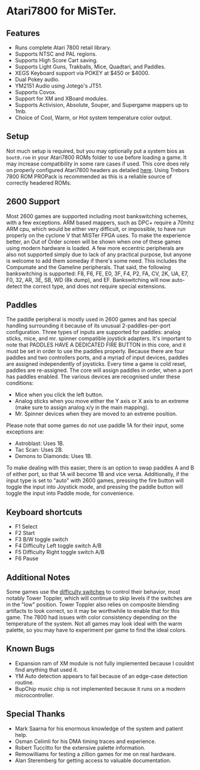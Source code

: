 # Atari7800 for MiSTer.

## Features
- Runs complete Atari 7800 retail library.
- Supports NTSC and PAL regions.
- Supports High Score Cart saving.
- Supports Light Guns, Trakballs, Mice, Quadtari, and Paddles.
- XEGS Keyboard support via POKEY at $450 or $4000.
- Dual Pokey audio.
- YM2151 Audio using Jotego's JT51.
- Supports Covox.
- Support for XM and XBoard modules.
- Supports Activision, Absolute, Souper, and Supergame mappers up to 1mb.
- Choice of Cool, Warm, or Hot system temperature color output.

## Setup
Not much setup is required, but you may optionally put a system bios as `boot0.rom` in your Atari7800 ROMs folder to use before loading a game. It may increase compatibility in some rare cases if used. This core does rely on properly configured Atari7800 headers as detailed [here](http://7800.8bitdev.org/index.php/A78_Header_Specification). Using Trebors 7800 ROM PROPack is recommended as this is a reliable source of correctly headered ROMs.

## 2600 Support
Most 2600 games are supported including most bankswitching schemes, with a few exceptions. ARM based mappers, such as DPC+ require a 70mhz ARM cpu, which would be either very difficult, or impossible, to have run properly on the cyclone V that MiSTer FPGA uses. To make the experience better, an Out of Order screen will be shown when one of these games using modern hardware is loaded. A few more eccentric peripherals are also not supported simply due to lack of any practical purpose, but anyone is welcome to add them someday if there's some need. This includes the Compumate and the Gameline peripherals. That said, the following bankswitching is supported: F8, F6, FE, E0, 3F, F4, P2, FA, CV, 2K, UA, E7, F0, 32, AR, 3E, SB, WD (8k dump), and EF. Bankswitching will now auto-detect the correct type, and does not require special extensions.

## Paddles
The paddle peripheral is mostly used in 2600 games and has special handling surrounding it because of its unusual 2-paddles-per-port configuration. Three types of inputs are supported for paddles: analog sticks, mice, and mr. spinner compatible joystick adapters. It's important to note that PADDLES HAVE A DEDICATED FIRE BUTTON in this core, and it must be set in order to use the paddles properly. Because there are four paddles and two controllers ports, and a myriad of input devices, paddles are assigned independently of joysticks. Every time a game is cold reset, paddles are re-assigned. The core will assign paddles in order, when a port has paddles enabled. The various devices are recognised under these conditions:

- Mice when you click the left button.
- Analog sticks when you move either the Y axis or X axis to an extreme (make sure to assign analog x/y in the main mapping).
- Mr. Spinner devices when they are moved to an extreme position.

Please note that some games do not use paddle 1A for their input, some exceptions are:

- Astroblast: Uses 1B.
- Tac Scan: Uses 2B.
- Demons to Diamonds: Uses 1B.

To make dealing with this easier, there is an option to swap paddles A and B of either port, so that 1A will become 1B and vice versa. Additionally, if the input type is set to "auto" with 2600 games, pressing the fire button will toggle the input into Joystick mode, and pressing the paddle button will toggle the input into Paddle mode, for convenience.

## Keyboard shortcuts
- F1 Select
- F2 Start
- F3 B/W toggle switch
- F4 Difficulty Left toggle switch A/B
- F5 Difficulty Right toggle switch A/B
- F6 Pause

## Additional Notes
Some games use the [difficulty switches](https://atariage.com/forums/topic/235913-atari-7800-difficulty-switches-guide/) to control their behavior, most notably Tower Toppler, which will continue to skip levels if the switches are in the "low" position. Tower Toppler also relies on composite blending artifacts to look correct, so it may be worthwhile to enable that for this game. The 7800 had issues with color consistency depending on the temperature of the system. Not all games may look ideal with the warm palette, so you may have to experiment per game to find the ideal colors.

## Known Bugs
- Expansion ram of XM module is not fully implemented because I couldnt find anything that used it.
- YM Auto detection appears to fail because of an edge-case detection routine.
- BupChip music chip is not implemented because it runs on a modern microcontroller.

## Special Thanks
- Mark Saarna for his enormous knowledge of the system and patient help.
- Osman Celimli for his DMA timing traces and experience.
- Robert Tuccitto for the extensive palette information.
- Remowilliams for testing a zillion games for me on real hardware.
- Alan Steremberg for getting access to valuable documentation.
